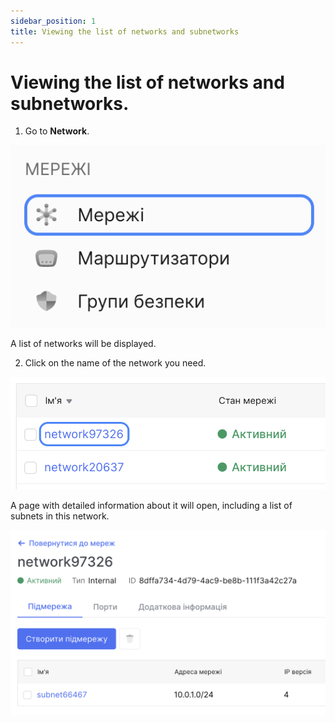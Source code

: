 ```yaml
---
sidebar_position: 1
title: Viewing the list of networks and subnetworks
---
```


# Viewing the list of networks and subnetworks.

1. Go to **Network**.

![](../img/i-net1-ua.svg)

A list of networks will be displayed.

2. Click on the name of the network you need.

![](../img/i-net2-ua.svg)

A page with detailed information about it will open, including a list of subnets in this network.

![](../img/i-net3-ua.svg)